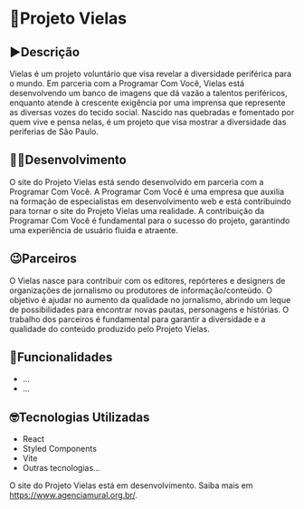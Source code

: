 # 🚧Projeto Vielas

## ▶️Descrição

Vielas é um projeto voluntário que visa revelar a diversidade periférica para o mundo. Em parceria com a Programar Com Você, Vielas está desenvolvendo um banco de imagens que dá vazão a talentos periféricos, enquanto atende à crescente exigência por uma imprensa que represente as diversas vozes do tecido social. Nascido nas quebradas e fomentado por quem vive e pensa nelas, é um projeto que visa mostrar a diversidade das periferias de São Paulo.

## 👩‍💻Desenvolvimento

O site do Projeto Vielas está sendo desenvolvido em parceria com a Programar Com Você. A Programar Com Você é uma empresa que auxilia na formação de especialistas em desenvolvimento web e está contribuindo para tornar o site do Projeto Vielas uma realidade. A contribuição da Programar Com Você é fundamental para o sucesso do projeto, garantindo uma experiência de usuário fluida e atraente.

## 😉Parceiros

O Vielas nasce para contribuir com os editores, repórteres e designers de organizações de jornalismo ou produtores de informação/conteúdo. O objetivo é ajudar no aumento da qualidade no jornalismo, abrindo um leque de possibilidades para encontrar novas pautas, personagens e histórias. O trabalho dos parceiros é fundamental para garantir a diversidade e a qualidade do conteúdo produzido pelo Projeto Vielas.

## 🚧Funcionalidades

- ...
- ...

## 🤓Tecnologias Utilizadas

- React
- Styled Components
- Vite
- Outras tecnologias...


O site do Projeto Vielas está em desenvolvimento. Saiba mais em https://www.agenciamural.org.br/.

